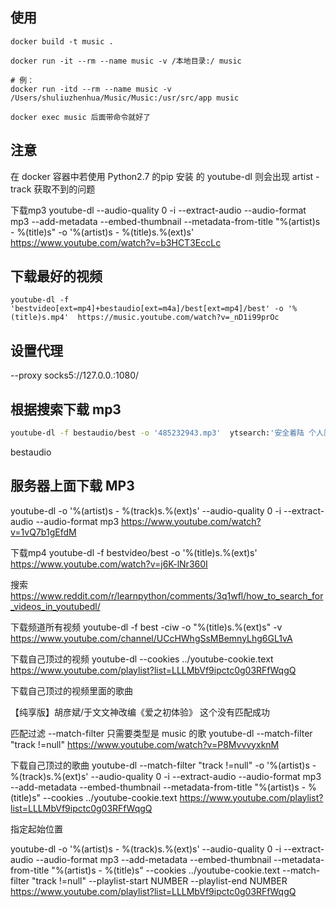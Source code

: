 ## 使用
```
docker build -t music .

docker run -it --rm --name music -v /本地目录:/ music 

# 例：
docker run -itd --rm --name music -v /Users/shuliuzhenhua/Music/Music:/usr/src/app music 

docker exec music 后面带命令就好了
```


## 注意
在 docker 容器中若使用 Python2.7 的pip 安装 的 youtube-dl 则会出现 artist - 
track 获取不到的问题

下载mp3
youtube-dl --audio-quality 0  -i --extract-audio --audio-format mp3 --add-metadata  --embed-thumbnail --metadata-from-title "%(artist)s - %(title)s"  -o '%(artist)s - %(title)s.%(ext)s'  https://www.youtube.com/watch?v=b3HCT3EccLc

## 下载最好的视频
```
youtube-dl -f 'bestvideo[ext=mp4]+bestaudio[ext=m4a]/best[ext=mp4]/best' -o '%(title)s.mp4'  https://music.youtube.com/watch?v=_nD1i99prOc
```


## 设置代理
--proxy socks5://127.0.0.:1080/

## 根据搜索下载 mp3

```bash
youtube-dl -f bestaudio/best -o '485232943.mp3'  ytsearch:'安全着陆 个人简介'
```

bestaudio

## 服务器上面下载 MP3
youtube-dl -o '%(artist)s - %(track)s.%(ext)s'  --audio-quality 0  -i --extract-audio --audio-format mp3 https://www.youtube.com/watch?v=1vQ7b1gEfdM

下载mp4
youtube-dl -f bestvideo/best -o '%(title)s.%(ext)s' https://www.youtube.com/watch?v=j6K-lNr360I

搜索
https://www.reddit.com/r/learnpython/comments/3q1wfl/how_to_search_for_videos_in_youtubedl/

下载频道所有视频
youtube-dl -f best -ciw -o "%(title)s.%(ext)s" -v https://www.youtube.com/channel/UCcHWhgSsMBemnyLhg6GL1vA

下载自己顶过的视频
youtube-dl --cookies ../youtube-cookie.text  https://www.youtube.com/playlist?list=LLLMbVf9ipctc0g03RFfWqgQ

下载自己顶过的视频里面的歌曲

【纯享版】胡彦斌/于文文神改编《爱之初体验》 这个没有匹配成功


匹配过滤
--match-filter 
只需要类型是 music 的歌
youtube-dl --match-filter "track !=null" https://www.youtube.com/watch?v=P8MvvvyxknM


下载自己顶过的歌曲
youtube-dl --match-filter "track !=null" -o '%(artist)s - %(track)s.%(ext)s' --audio-quality 0  -i --extract-audio --audio-format mp3 --add-metadata  --embed-thumbnail --metadata-from-title "%(artist)s - %(title)s"  --cookies ../youtube-cookie.text https://www.youtube.com/playlist?list=LLLMbVf9ipctc0g03RFfWqgQ

指定起始位置
 
youtube-dl -o '%(artist)s - %(track)s.%(ext)s' --audio-quality 0  -i --extract-audio --audio-format mp3 --add-metadata  --embed-thumbnail --metadata-from-title "%(artist)s - %(title)s"  --cookies ../youtube-cookie.text --match-filter "track !=null" --playlist-start NUMBER --playlist-end NUMBER  https://www.youtube.com/playlist?list=LLLMbVf9ipctc0g03RFfWqgQ


